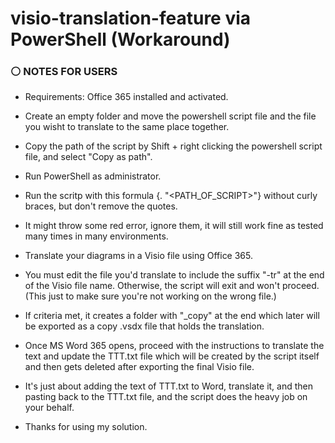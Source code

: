 # visio-translation-feature via PowerShell (Workaround)

### ⚪ NOTES FOR USERS

- Requirements: Office 365 installed and activated.

- Create an empty folder and move the powershell script file and the file you wisht to translate to the same place together.
- Copy the path of the script by Shift + right clicking the powershell script file, and select "Copy as path".
- Run PowerShell as administrator.
- Run the scritp with this formula {. "<PATH_OF_SCRIPT>"} without curly braces, but don't remove the quotes.
- It might throw some red error, ignore them, it will still work fine as tested many times in many environments.

- Translate your diagrams in a Visio file using Office 365.
- You must edit the file you'd translate to include the suffix "-tr" at the end of the Visio file name. Otherwise, the script will exit and won't proceed. (This just to make sure you're not working on the wrong file.)
- If criteria met, it creates a folder with "_copy" at the end which later will be exported as a copy .vsdx file that holds the translation.
- Once MS Word 365 opens, proceed with the instructions to translate the text and update the TTT.txt file which will be created by the script itself and then gets deleted after exporting the final Visio file.
- It's just about adding the text of TTT.txt to Word, translate it, and then pasting back to the TTT.txt file, and the script does the heavy job on your behalf.

- Thanks for using my solution.
